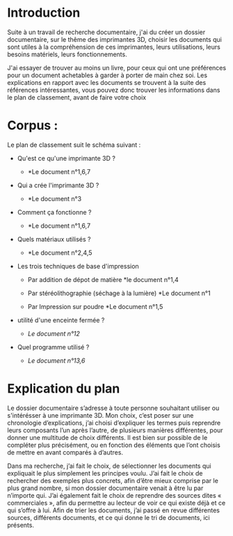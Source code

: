 # Introduction 


Suite à un travail de recherche documentaire, j'ai du créer un dossier documentaire, sur le thême des imprimantes 3D, choisir les documents qui sont utiles à la compréhension de ces imprimantes, leurs utilisations, leurs besoins matériels, leurs fonctionnements. 


J'ai essayer de trouver au moins un livre, pour ceux qui ont une préférences pour un document achetables à garder à porter de main chez soi. Les explications en
rapport avec les documents se trouvent à la suite des références intéressantes, vous pouvez donc trouver les informations dans le plan de classement, avant de faire votre choix

# Corpus :

Le plan de classement suit le schéma suivant : 

* Qu'est ce qu'une imprimante 3D ?
   * *Le document n°1,6,7




* Qui a crée l'imprimante 3D ?
  * *Le document n°3
  
  
  
* Comment ça fonctionne ?
  * *Le document n°1,6,7
  
* Quels matériaux utilisés ?  
  * *Le document n°2,4,5
  
* Les trois techniques de base d'impression 
    * Par addition de dépot de matière
      *le document n°1,4
    
    * Par stéréolithographie (séchage à la lumière)
      *Le document n°1
    
    * Par Impression sur poudre
      *Le document n°1,5
    
* utilité d'une enceinte fermée ?    
   * *Le document n°12*
* Quel programme utilisé ?
   * *Le document n°13,6*
    
# Explication du plan 

 Le dossier documentaire s’adresse à toute personne souhaitant utiliser ou s'intérésser à une imprimante 3D. Mon choix, c’est poser sur une chronologie d’explications, j’ai choisi d’expliquer les termes puis reprendre leurs composants l’un après l’autre, de plusieurs manières différentes, pour donner une multitude de choix différents. Il est bien sur possible de le compléter plus précisément, ou en fonction des éléments que l’ont choisis de mettre en avant comparés à d’autres.


Dans ma recherche, j’ai fait le choix, de sélectionner les documents qui expliquait le plus
simplement les principes voulu. J’ai fait le choix de rechercher des exemples plus concrets,
afin d’être mieux comprise par le plus grand nombre, si mon dossier documentaire venait à
être lu par n’importe qui. J’ai également fait le choix de reprendre des sources dites
« commerciales », afin du permettre au lecteur de voir ce qui existe déjà et ce qui s’offre à
lui. Afin de trier les documents, j’ai passé en revue différentes sources, différents
documents, et ce qui donne le tri de documents, ici présents.
















